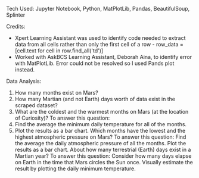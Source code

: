 Tech Used: Jupyter Notebook, Python, MatPlotLib, Pandas, BeautifulSoup, Splinter

Credits:
- Xpert Learning Assistant was used to identify code needed to extract data from all cells rather than only the first cell of a row - row_data = [cell.text for cell in row.find_all('td')]
- Worked with AskBCS Learning Assistant, Deborah Aina, to identify error with MatPlotLib. Error could not be resolved so I used Pands plot instead.

Data Analysis:

1) How many months exist on Mars?
2) How many Martian (and not Earth) days worth of data exist in the scraped dataset?
3) What are the coldest and the warmest months on Mars (at the location of Curiosity)? To answer this question:
4) Find the average the minimum daily temperature for all of the months.
5) Plot the results as a bar chart.
Which months have the lowest and the highest atmospheric pressure on Mars? To answer this question:
Find the average the daily atmospheric pressure of all the months.
Plot the results as a bar chart.
About how many terrestrial (Earth) days exist in a Martian year? To answer this question:
Consider how many days elapse on Earth in the time that Mars circles the Sun once.
Visually estimate the result by plotting the daily minimum temperature.